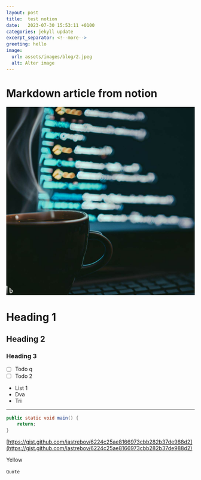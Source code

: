 ```yaml
---
layout: post
title:  test notion
date:   2023-07-30 15:53:11 +0100
categories: jekyll update
excerpt_separator: <!--more-->
greeting: hello
image:
  url: assets/images/blog/2.jpeg
  alt: Alter image
---
```


# Markdown article from notion

![_/assets/images/blog/2.jpeg](/assets/images/blog/2.jpeg)

# Heading 1

## Heading 2

### Heading 3

- [ ]  Todo q
- [ ]  Todo 2

- List 1
- Dva
- Tri

---

```java
public static void main() {
    return;
}
```

[https://gist.github.com/iastrebov/6224c25ae8166973cbb282b37de988d2](https://gist.github.com/iastrebov/6224c25ae8166973cbb282b37de988d2)

Yellow

`Quote`
